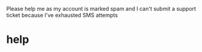 Please help me as my account is marked spam and I can't submit a support ticket because I've exhausted SMS attempts 
# help
